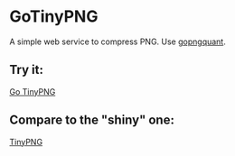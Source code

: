 GoTinyPNG
=========

A simple web service to compress PNG. Use [gopngquant][0].


## Try it:

[Go TinyPNG][1]


## Compare to the "shiny" one:

[TinyPNG][2]




[0]: https://github.com/manhtai/gopngquant
[1]: https://gotinypng.herokuapp.com
[2]: https://tinypng.com/
